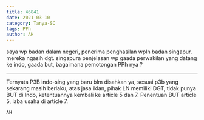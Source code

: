```yaml
---
title: 46841
date: 2021-03-10
category: Tanya-SC
tags: PPh
author: AH
---
```


saya wp badan dalam negeri, penerima penghasilan wpln badan singapur. mereka ngasih dgt. singapura penjelasan wp gaada perwakilan yang datang ke indo, gaada but, bagaimana pemotongan PPh nya ?

---

Ternyata P3B indo-sing yang baru blm disahkan ya, sesuai p3b yang sekarang masih berlaku, atas jasa iklan, pihak LN memiliki DGT, tidak punya BUT di Indo, ketentuannya kembali ke article 5 dan 7. Penentuan BUT article 5, laba usaha di article 7.

`AH`
